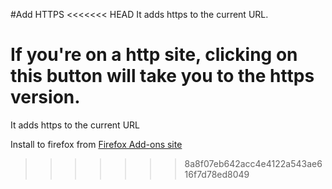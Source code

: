 #Add HTTPS
<<<<<<< HEAD
It adds https to the current URL.

If you're on a http site, clicking on this button will take you to the https version.
=======
It adds https to the current URL

Install to firefox from [Firefox Add-ons site](https://addons.mozilla.org/en-US/firefox/addon/add-https/)
>>>>>>> 8a8f07eb642acc4e4122a543ae616f7d78ed8049
